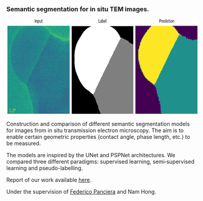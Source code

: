 ### Semantic segmentation for in situ TEM images.
<div align="center">
<kbd><img src="https://github.com/lucasdegeorge/lucasdegeorge/blob/main/nanowire_segmentation.png" width="750" height="250" /></kbd>
</div>

Construction and comparison of different semantic segmentation models for images from in situ transmission electron microscopy. The aim is to enable certain geometric properties (contact angle, phase length, etc.) to be measured. 

The models are inspired by the UNet and PSPNet architectures.
We compared three different paradigms: supervised learning, semi‑supervised learning and pseudo-labelling. 

Report of our work available [here](). 

Under the supervision of [Federico Panciera](https://elphyse.c2n.universite-paris-saclay.fr/en/members/federico-panciera/) and Nam Hong.
